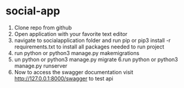 # social-app
1. Clone repo from github
2. Open application with your favorite text editor
3. navigate to socialapplication folder and run pip or pip3  install -r requirements.txt to install all packages needed to run project
4. run python or python3  manage.py makemigrations 
5. un python or python3  manage.py migrate
6.run python or python3  manage.py runserver
7. Now to access the swagger documentation visit http://127.0.0.1:8000/swagger to test api
